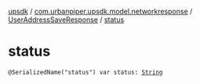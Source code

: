 [upsdk](../../index.md) / [com.urbanpiper.upsdk.model.networkresponse](../index.md) / [UserAddressSaveResponse](index.md) / [status](./status.md)

# status

`@SerializedName("status") var status: `[`String`](https://kotlinlang.org/api/latest/jvm/stdlib/kotlin/-string/index.html)